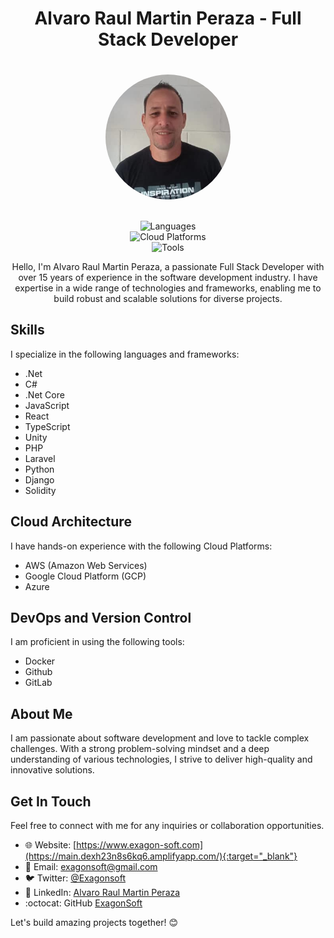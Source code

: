 <div style="display: flex; flex-direction: column; justify-content: center; align-items: center">
<h1 align="center">Alvaro Raul Martin Peraza - Full Stack Developer</h1>
<img src="src/assets/pictures/formal-image.png" alt="Me" style="border-radius: 50%; width: 200px; height: 200px; margin: 20px 0; align:center"/>
</div>

<p align="center">
  <img src="https://img.shields.io/badge/Languages-.Net%20%7C%20C%23%20%7C%20.Net%20Core%20%7C%20JavaScript%20%7C%20React%20%7C%20TypeScript%20%7C%20Unity%20%7C%20PHP%20%7C%20Laravel%20%7C%20Python%20%7C%20Django%20%7C%20Solidity-blueviolet" alt="Languages"> <br>
  <img src="https://img.shields.io/badge/Cloud-AWS%20%7C%20Google%20Cloud%20%7C%20Azure-orange" alt="Cloud Platforms"> <br>
  <img src="https://img.shields.io/badge/Tools-Docker%20%7C%20Github%20%7C%20GitLab-blue" alt="Tools">
</p>

<p align="center">
  Hello, I'm Alvaro Raul Martin Peraza, a passionate Full Stack Developer with over 15 years of experience in the software development industry. I have expertise in a wide range of technologies and frameworks, enabling me to build robust and scalable solutions for diverse projects.
</p>

## Skills

I specialize in the following languages and frameworks:

- .Net
- C#
- .Net Core
- JavaScript
- React
- TypeScript
- Unity
- PHP
- Laravel
- Python
- Django
- Solidity

## Cloud Architecture

I have hands-on experience with the following Cloud Platforms:

- AWS (Amazon Web Services)
- Google Cloud Platform (GCP)
- Azure

## DevOps and Version Control

I am proficient in using the following tools:

- Docker
- Github
- GitLab

## About Me

I am passionate about software development and love to tackle complex challenges. With a strong problem-solving mindset and a deep understanding of various technologies, I strive to deliver high-quality and innovative solutions.

## Get In Touch

Feel free to connect with me for any inquiries or collaboration opportunities.

- 🌐 Website: [https://www.exagon-soft.com](https://main.dexh23n8s6kq6.amplifyapp.com/){:target="_blank"}
- 📧 Email: exagonsoft@gmail.com
- 🐦 Twitter: [@Exagonsoft](https://twitter.com/Exagonsoft)
- 📘 LinkedIn: [Alvaro Raul Martin Peraza](https://www.linkedin.com/in/msc-alvaro-raul-martin-peraza-165114210/)
- :octocat: GitHub [ExagonSoft](https://github.com/exagonsoft)

Let's build amazing projects together! 😊
